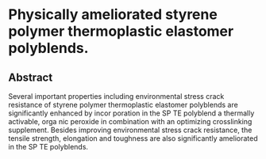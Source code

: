 # Physically ameliorated styrene polymer thermoplastic elastomer polyblends.

## Abstract
Several important properties including environmental stress crack resistance of styrene polymer thermoplastic elastomer polyblends are significantly enhanced by incor poration in the SP TE polyblend a thermally activable, orga nic peroxide in combination with an optimizing crosslinking supplement. Besides improving environmental stress crack resistance, the tensile strength, elongation and toughness are also significantly ameliorated in the SP TE polyblends.